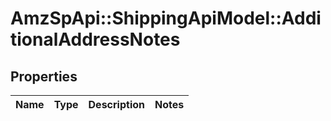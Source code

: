 # AmzSpApi::ShippingApiModel::AdditionalAddressNotes

## Properties
Name | Type | Description | Notes
------------ | ------------- | ------------- | -------------

